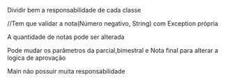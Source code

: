 Dividir bem a responsabilidade de cada classe

//Tem que validar a nota(Número negativo, String) com Exception própria

A quantidade de notas pode ser alterada

Pode mudar os parâmetros da parcial,bimestral e Nota final para alterar a logica de aprovação 

Main não possuir muita responsabilidade



